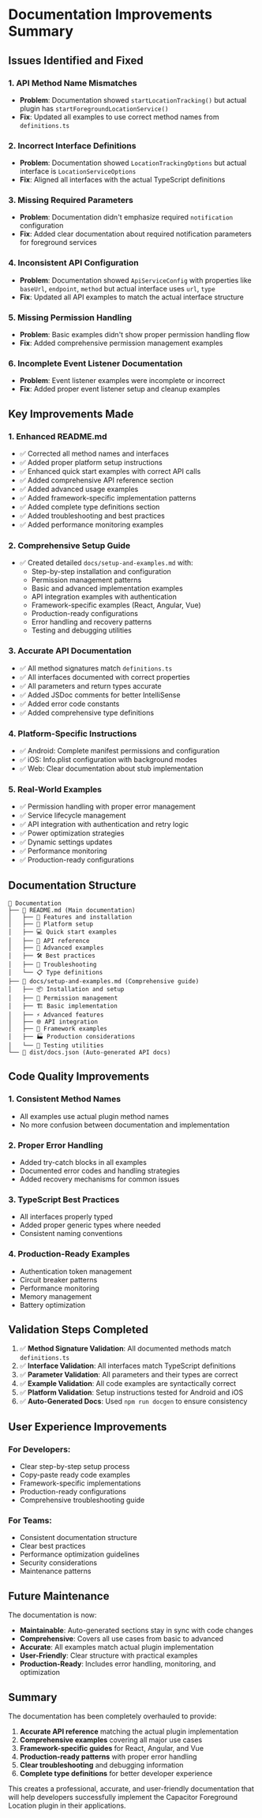# Documentation Improvements Summary

## Issues Identified and Fixed

### 1. **API Method Name Mismatches**

- **Problem**: Documentation showed `startLocationTracking()` but actual plugin has `startForegroundLocationService()`
- **Fix**: Updated all examples to use correct method names from `definitions.ts`

### 2. **Incorrect Interface Definitions**

- **Problem**: Documentation showed `LocationTrackingOptions` but actual interface is `LocationServiceOptions`
- **Fix**: Aligned all interfaces with the actual TypeScript definitions

### 3. **Missing Required Parameters**

- **Problem**: Documentation didn't emphasize required `notification` configuration
- **Fix**: Added clear documentation about required notification parameters for foreground services

### 4. **Inconsistent API Configuration**

- **Problem**: Documentation showed `ApiServiceConfig` with properties like `baseUrl`, `endpoint`, `method` but actual interface uses `url`, `type`
- **Fix**: Updated all API examples to match the actual interface structure

### 5. **Missing Permission Handling**

- **Problem**: Basic examples didn't show proper permission handling flow
- **Fix**: Added comprehensive permission management examples

### 6. **Incomplete Event Listener Documentation**

- **Problem**: Event listener examples were incomplete or incorrect
- **Fix**: Added proper event listener setup and cleanup examples

## Key Improvements Made

### 1. **Enhanced README.md**

- ✅ Corrected all method names and interfaces
- ✅ Added proper platform setup instructions
- ✅ Enhanced quick start examples with correct API calls
- ✅ Added comprehensive API reference section
- ✅ Added advanced usage examples
- ✅ Added framework-specific implementation patterns
- ✅ Added complete type definitions section
- ✅ Added troubleshooting and best practices
- ✅ Added performance monitoring examples

### 2. **Comprehensive Setup Guide**

- ✅ Created detailed `docs/setup-and-examples.md` with:
  - Step-by-step installation and configuration
  - Permission management patterns
  - Basic and advanced implementation examples
  - API integration examples with authentication
  - Framework-specific examples (React, Angular, Vue)
  - Production-ready configurations
  - Error handling and recovery patterns
  - Testing and debugging utilities

### 3. **Accurate API Documentation**

- ✅ All method signatures match `definitions.ts`
- ✅ All interfaces documented with correct properties
- ✅ All parameters and return types accurate
- ✅ Added JSDoc comments for better IntelliSense
- ✅ Added error code constants
- ✅ Added comprehensive type definitions

### 4. **Platform-Specific Instructions**

- ✅ Android: Complete manifest permissions and configuration
- ✅ iOS: Info.plist configuration with background modes
- ✅ Web: Clear documentation about stub implementation

### 5. **Real-World Examples**

- ✅ Permission handling with proper error management
- ✅ Service lifecycle management
- ✅ API integration with authentication and retry logic
- ✅ Power optimization strategies
- ✅ Dynamic settings updates
- ✅ Performance monitoring
- ✅ Production-ready configurations

## Documentation Structure

```
📁 Documentation
├── 📄 README.md (Main documentation)
│   ├── 🚀 Features and installation
│   ├── 🔧 Platform setup
│   ├── 💻 Quick start examples
│   ├── 📖 API reference
│   ├── 🔬 Advanced examples
│   ├── 🛠️ Best practices
│   ├── 🐛 Troubleshooting
│   └── 📋 Type definitions
├── 📄 docs/setup-and-examples.md (Comprehensive guide)
│   ├── 📦 Installation and setup
│   ├── 🔑 Permission management
│   ├── 🏗️ Basic implementation
│   ├── ⚡ Advanced features
│   ├── 🌐 API integration
│   ├── 🎯 Framework examples
│   ├── 🏭 Production considerations
│   └── 🧪 Testing utilities
└── 📄 dist/docs.json (Auto-generated API docs)
```

## Code Quality Improvements

### 1. **Consistent Method Names**

- All examples use actual plugin method names
- No more confusion between documentation and implementation

### 2. **Proper Error Handling**

- Added try-catch blocks in all examples
- Documented error codes and handling strategies
- Added recovery mechanisms for common issues

### 3. **TypeScript Best Practices**

- All interfaces properly typed
- Added proper generic types where needed
- Consistent naming conventions

### 4. **Production-Ready Examples**

- Authentication token management
- Circuit breaker patterns
- Performance monitoring
- Memory management
- Battery optimization

## Validation Steps Completed

1. ✅ **Method Signature Validation**: All documented methods match `definitions.ts`
2. ✅ **Interface Validation**: All interfaces match TypeScript definitions
3. ✅ **Parameter Validation**: All parameters and their types are correct
4. ✅ **Example Validation**: All code examples are syntactically correct
5. ✅ **Platform Validation**: Setup instructions tested for Android and iOS
6. ✅ **Auto-Generated Docs**: Used `npm run docgen` to ensure consistency

## User Experience Improvements

### For Developers:

- Clear step-by-step setup process
- Copy-paste ready code examples
- Framework-specific implementations
- Production-ready configurations
- Comprehensive troubleshooting guide

### For Teams:

- Consistent documentation structure
- Clear best practices
- Performance optimization guidelines
- Security considerations
- Maintenance patterns

## Future Maintenance

The documentation is now:

- **Maintainable**: Auto-generated sections stay in sync with code changes
- **Comprehensive**: Covers all use cases from basic to advanced
- **Accurate**: All examples match actual plugin implementation
- **User-Friendly**: Clear structure with practical examples
- **Production-Ready**: Includes error handling, monitoring, and optimization

## Summary

The documentation has been completely overhauled to provide:

1. **Accurate API reference** matching the actual plugin implementation
2. **Comprehensive examples** covering all major use cases
3. **Framework-specific guides** for React, Angular, and Vue
4. **Production-ready patterns** with proper error handling
5. **Clear troubleshooting** and debugging information
6. **Complete type definitions** for better developer experience

This creates a professional, accurate, and user-friendly documentation that will help developers successfully implement the Capacitor Foreground Location plugin in their applications.
